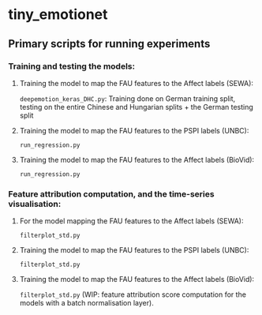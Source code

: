# tiny_emotionet

## Primary scripts for running experiments

### Training and testing the models:
1. Training the model to map the FAU features to the Affect labels (SEWA):
    
    `deepemotion_keras_DHC.py`:  Training done on German training split, testing on the entire Chinese and Hungarian splits + the German testing split
    
2. Training the model to map the FAU features to the PSPI labels (UNBC):

    `run_regression.py`

3. Training the model to map the FAU features to the Affect labels (BioVid):

    `run_regression.py`

### Feature attribution computation, and the time-series visualisation:

1. For the model mapping the FAU features to the Affect labels (SEWA):
    
    `filterplot_std.py`
    
2. Training the model to map the FAU features to the PSPI labels (UNBC):

    `filterplot_std.py`

3. Training the model to map the FAU features to the Affect labels (BioVid):

    `filterplot_std.py` (WIP: feature attribution score computation for the models with a batch normalisation layer).
